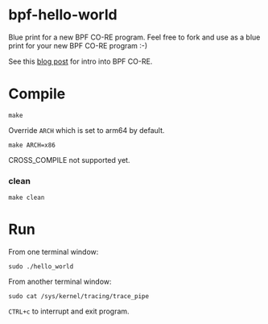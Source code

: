 # bpf-hello-world

Blue print for a new BPF CO-RE program. Feel free to fork and use as a blue
print for your new BPF CO-RE program :-)

See this [blog post](https://layalina.io/2022/04/23/intro-to-bpf-co-re.html)
for intro into BPF CO-RE.

# Compile

```
make
```

Override `ARCH` which is set to arm64 by default.

```
make ARCH=x86
```

CROSS_COMPILE not supported yet.

### clean

```
make clean
```

# Run

From one terminal window:

```
sudo ./hello_world
```

From another terminal window:

```
sudo cat /sys/kernel/tracing/trace_pipe
```

`CTRL+c` to interrupt and exit program.
